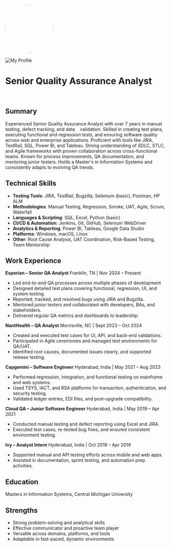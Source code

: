 <p align="left">
  <img src="./Headshot.jpeg" width="150" height="150" style="border-radius: 50%;" />
</p>

![My Profile](./Headshot.jpeg)


# Senior Quality Assurance Analyst 
   
## Summary

Experienced Senior Quality Assurance Analyst with over 7 years in manual testing, defect tracking, and data    validation. Skilled in creating test plans, executing functional and regression tests, and ensuring software quality across web and enterprise applications. Proficient with tools like JIRA, TestRail, SQL, Power BI, and Tableau. Strong understanding of SDLC, STLC, and Agile frameworks with proven collaboration across cross-functional teams. Known for process improvements, QA documentation, and mentoring junior testers. Holds a Master's in Information Systems and consistently adapts to evolving QA trends.

## Technical Skills

- **Testing Tools**: JIRA, TestRail, Bugzilla, Selenium (basic), Postman, HP ALM
- **Methodologies**: Manual Testing, Regression, Smoke, UAT, Agile, Scrum, Waterfall
- **Languages & Scripting**: SQL, Excel, Python (basic)
- **CI/CD & Automation**: Jenkins, Git, GitHub, Selenium WebDriver
- **Analytics & Reporting**: Power BI, Tableau, Google Data Studio
- **Platforms**: Windows, macOS, Linux
- **Other**: Root Cause Analysis, UAT Coordination, Risk-Based Testing, Team Mentorship

## Work Experience

**Experian – Senior QA Analyst** 
Franklin, TN | Nov 2024 – Present

- Led end-to-end QA processes across multiple phases of development
- Designed detailed test plans covering functional, regression, UI, and system testing.
- Reported, tracked, and resolved bugs using JIRA and Bugzilla.
- Mentored junior testers and collaborated with developers, BAs, and stakeholders.
- Delivered regular QA metrics and dashboards to leadership.

**NantHealth – QA Analyst**
Morrisville, NC | Sept 2023 – Oct 2024

- Created and executed test cases for UI, API, and back-end validations.
- Participated in Agile ceremonies and managed test environments for QA/UAT.
- Identified root causes, documented issues clearly, and supported release testing.

**Capgemini – Software Engineer**
Hyderabad, India | May 2021 – Aug 2023

- Performed regression, integration, and functional testing on mainframe and web systems.
- Used TSYS, IACT, and RSA platforms for transaction, authentication, and security testing.
- Validated ledger entries, EDI files, and post-upgrade compatibility.

**Cloud QA – Junior Software Engineer**
Hyderabad, India | May 2019 – Apr 2021

- Conducted manual testing and defect reporting using Excel and JIRA.
- Executed test cases, re-tested bug fixes, and ensured consistent environment testing.

**Ivy – Analyst Intern**
Hyderabad, India | Oct 2018 – Apr 2019

- Supported manual and API testing efforts across mobile and web apps.
- Assisted in documentation, sprint testing, and automation prep activities.



## Education

Masters in Information Systems, Central Michigan University

## Strengths

- Strong problem-solving and analytical skills
- Effective communicator and proactive team player
- Versatile across domains, platforms, and tools
- Adaptable in fast-paced, dynamic environments

